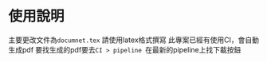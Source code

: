 使用說明
==========
主要更改文件為`documnet.tex` 
請使用latex格式撰寫
此專案已經有使用CI，會自動生成pdf
要找生成的pdf要去`CI > pipeline `在最新的pipeline上找下載按鈕